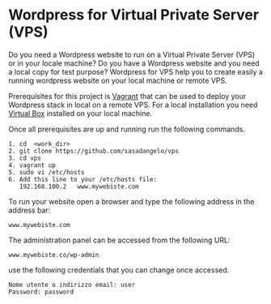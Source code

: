 # Wordpress for Virtual Private Server (VPS)

Do you need a Wordpress website to run on a Virtual Private Server (VPS) or in your locale machine? Do you have a Wordpress website and you need a local copy for test purpose? Wordpress for VPS help you to create easily a running wordpress website on your local machine or remote VPS.

Prerequisites for this project is [Vagrant](https://www.vagrantup.com/) that can be used to deploy your Wordpress stack in local on a remote VPS. For a local installation you need [Virtual Box](https://www.virtualbox.org/) installed on your local machine.

Once all prerequisites are up and running run the following commands.

```
1. cd  <work_dir>
2. git clone https://github.com/sasadangelo/vps
3. cd vps
4. vagrant up
5. sudo vi /etc/hosts
6. Add this line to your /etc/hosts file:
   192.168.100.2   www.mywebiste.com
```

To run your website open a browser and type the following address in the address bar:

```
www.mywebiste.com
```

The administration panel can be accessed from the following URL:

```
www.mywebiste.co/wp-admin
```

use the following credentials that you can change once accessed.

```
Nome utente o indirizzo email: user
Password: password
```

